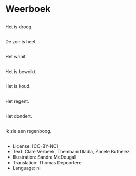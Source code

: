 # Weerboek

##
Het is droog.

##
De zon is heet.

##
Het waait.

##
Het is bewolkt.

##
Het is koud.

##
Het regent.

##
Het dondert.

##
Ik zie een regenboog.

##
* License: [CC-BY-NC]
* Text: Clare Verbeek, Thembani Dladla, Zanele Buthelezi
* Illustration: Sandra McDougall
* Translation: Thomas Depoortere
* Language: nl
